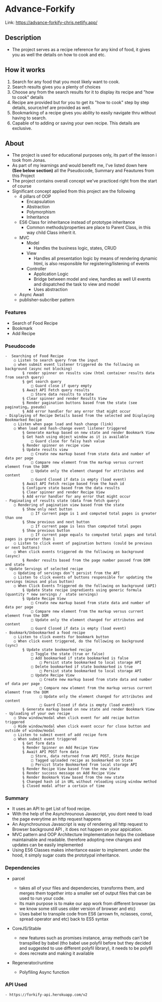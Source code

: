 # Advance-Forkify

Link: https://advance-forkify-chris.netlify.app/

## Description

- The project serves as a recipe reference for any kind of food, it gives you as well the details on how to cook and etc. 

## How it works
1. Search for any food that you most likely want to cook.
2. Search results gives you a plenty of choices  
3. Choose any from the search results for it to display its recipe and "how to cook" details
4. Recipe are provided but for you to get its "how to cook" step by step details, source/ref are provided as well.
5. Bookmarking of a recipe gives you ability to easily navigate thru without having to search.
6. Capable of to adding or saving your own recipe. This details are exclusive. 

## About

- The project is used for educational purposes only, its part of the lesson i took from Jonas.
- As part of my learnings and would benefit me, I've listed down here **(See below section)** all the Pseudocode, Summary and Feautures from this Project
- The project contains overall concept we've practiced right from the start of course 
- Significant concept applied from this project are the following
  - 4 pillars of OOP
    - Encapsulation
    - Abstraction
    - Polymorphism
    - Inheritance
  - ES6 Class for inheritance instead of prototype inheritance
    - Common methods/properties are place to Parent Class, in this way child Class inherit it.
  - MVC
    - Model 
      - Handles the business logic, states, CRUD
    - View 
      - Handles all presentation logic by means of rendering dynamic html, is also responsible for registering/listening of events
    - Controller  
      - Application Logic
      - Bridge between model and view, handles as well UI events and dispatched the task to view and model
      - Uses abstraction
   - Async Await
   - publisher-subcriber pattern


### Features
- Search of Food Recipe
- Bookmark
- Add Recipe

### Pseudocode

	-  Searching of Food Recipe
		○ Listen to search query from the input
		○ when submit event listener triggered do the following on background (async not blocking) 
			§ render spinner on results view (html container results data from search query)
			§ get search query
				□ Guard close if query empty
			§ Await API Fetch query results
				□ Store data results to state
			§ Clear spinner and render Results View
			§ Render pagination buttons based from the state (see paginating… pseudo)
			§ Add error handler for any error that might occur
	- Displaying of Recipe Details based from the selected and Displaying Bookmarked Recipe
		○ Listen when page load and hash change (link)
		○ When load and hash-change event listener triggered
			§ Generate markup based on new state and render Bookmark View
			§ Get hash using object window as it is available
				□ Guard close for falsy hash value
			§ Render spinner on recipe view
			§ Update results view 
				□ Create new markup based from state data and number of data per page
				□ Compare new element from the markup versus current element from the DOM
				□ Update only the element changed for attributes and content
				□ Guard Closed if data is empty (load event)
			§ Await API Fetch recipe based from the hash id
			§ Configure state based from the data results
			§ Clear spinner and render Recipe View 
			§ Add error handler for any error that might occur
	- Paginating of results state (data from fetch query)
		○ Rendering of pagination view based from the state
			§ Show only next button 
				□ If current page is 1 and computed total pages is greater than one
			§ Show previous and next button
				□ If current page is less than computed total pages
			§ Show previous button
				□ If current page equals to computed total pages and total pages is greater than 1
		○ Listen to click event of pagination buttons (could be previous or next buttons)
		○ When click events triggered do the following on background (async)
			§ Render results based from the page number passed from DOM and state
	- Update Servings of selected recipe
		○ Updating of servings don’t persist from the API 
		○ Listen to click events of buttons responsible for updating the servings (minus and plus button)
		○ When Click Events Triggered do the following on background (API)
			§ Update State recipe ingredients using generic formula (quantity * new servings /  state servings)
			§ Update Recipe View
				□ Create new markup based from state data and number of data per page
				□ Compare new element from the markup versus current element from the DOM
				□ Update only the element changed for attributes and content
				□ Guard Closed if data is empty (load event)
	- Bookmark/Unbookmarked a food recipe 
		○ Listen to click events for bookmark button 
		○ When click event triggered, do the following on background (sync)
			§ Update state bookmarked recipe
				□ Toggle the state (true or false) 
				□ Add bookmarked if state bookmarked is false
					□ Persist state bookmarked to local storage API
				□ Delete bookmarked if state bookmarked is true
					□ Persist state bookmarked to local storage API
				□ Update Recipe View
					□ Create new markup based from state data and number of data per page
					□ Compare new element from the markup versus current element from the DOM
					□ Update only the element changed for attributes and content
					□ Guard Closed if data is empty (load event)
			§ Generate markup based on new state and render Bookmark View
	- Uploading of your own recipe
		○ Show window/modal when click event for add recipe button triggered
		○ Hide window/modal when click event occur for close button and outside of window/modal
		○ Listen to submit event of add recipe form
		○ When submit event triggered
			§ Get form data
			§ Render Spinner on Add Recipe View
			§ Await API POST form data
				□ Store, data returned from API POST, State Recipe
				□ Tagged uploaded recipe as bookmarked on State
				□ Persist State Bookmarked from local storage API
			§ Render Recipe View based from the new state
			§ Render success message on Add Recipe View
			§ Render Bookmark View based from the new state
			§ Changed hash id in URL without reloading using window method
			§ Closed modal after a certain of time
	
			

### Summary
- It uses an API to get List of food recipe. 
- With the help of the Asynchrounous Javascript, you dont need to load the page everytime an http request happens 
- An Asynchrounous Javascript is way of rendering all http request to Browser background API , it does not happen on your appication.
- MVC pattern and OOP Architecture Implementation helps the codebase maintainable and readable. therefore adopting new changes and updates can be easily implemented
- Using ES6 Classes makes inheritance easier to implement. under the hood, it simply sugar coats the prototypal inheritance.


### Dependencies
- parcel
  - takes all of your files and dependencies, transforms them, and merges them together into a smaller set of output files that can be used to run your code.
  - Its main purpose is to make our app work from different browser (as we know some still uses older version of browser and etc)
  - Uses babel to transpile code from ES6 (arrown fn, nclasses, const, spread operator and etc) back to ES5 syntax

- CoreJS/Stable
  - new features such as promises instance, array methods can't be transpilled by babel (tho babel use polyfil before but they decided and suggested to use different polyfil library), it needs to be polyfil
  - does recreate and making it available
- Regenerator/runtime
  - Polyfiling Async function
  

### API Used
	- https://forkify-api.herokuapp.com/v2

